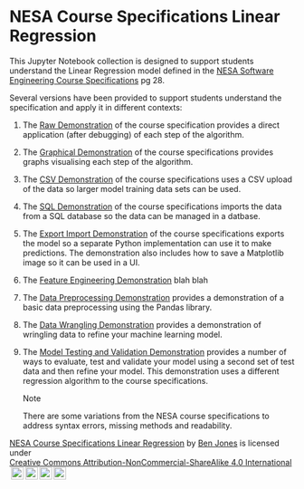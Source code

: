 # NESA Course Specifications Linear Regression

This Jupyter Notebook collection is designed to support students understand the Linear Regression model defined in the [NESA Software Engineering Course Specifications](https://library.curriculum.nsw.edu.au/341419dc-8ec2-0289-7225-6db7f2d751ef/94e1eb0a-0df7-4dbe-9b72-5d5e0d17143a/software-engineering-11-12-higher-school-certificate-course-specifications.PDF) pg 28.

Several versions have been provided to support students understand the specification and apply it in different contexts:

1. The [Raw Demonstration](1.raw_course_specification.ipynb) of the course specification provides a direct application (after debugging) of each step of the algorithm.
2. The [Graphical Demonstration](2.graphical_course_specification.ipynb) of the course specifications provides graphs visualising each step of the algorithm.
3. The [CSV Demonstration](3.CSV_course_specification.ipynb) of the course specifications uses a CSV upload of the data so larger model training data sets can be used.
4. The [SQL Demonstration](4.SQL_course_specification.ipynb) of the course specifications imports the data from a SQL database so the data can be managed in a datbase.
5. The [Export Import Demonstration](5.export_import_course_specification.ipynb) of the course specifications exports the model so a separate Python implementation can use it to make predictions. The demonstration also includes how to save a Matplotlib image so it can be used in a UI.
6. The [Feature Engineering Demonstration]() blah blah
7. The [Data Preprocessing Demonstration](7.data_preprocessing.ipynb) provides a demonstration of a basic data preprocessing using the Pandas library.
8. The [Data Wrangling Demonstration](8.data_wrangling.ipynb) provides a demonstration of wringling data to refine your machine learning model.
9. The [Model Testing and Validation Demonstration](8.model_evaluation.ipynb) provides a number of ways to evaluate, test and validate your model using a second set of test data and then refine your model. This demonstration uses a different regression algorithm to the course specifications.

   > [!Note]
   > There are some variations from the NESA course specifications to address syntax errors, missing methods and readability.

<p xmlns:cc="http://creativecommons.org/ns#" xmlns:dct="http://purl.org/dc/terms/"><a property="dct:title" rel="cc:attributionURL" href="https://github.com/TempeHS/NESA_Course_Specifications_Linear_Regression">NESA Course Specifications Linear Regression</a> by <a rel="cc:attributionURL dct:creator" property="cc:attributionName" href="https://github.com/benpaddlejones">Ben Jones</a> is licensed under <a href="https://creativecommons.org/licenses/by-nc-sa/4.0/?ref=chooser-v1" target="_blank" rel="license noopener noreferrer" style="display:inline-block; ">Creative Commons Attribution-NonCommercial-ShareAlike 4.0 International<img style="height:22px!important; margin-left:3px; vertical-align:text-bottom; " src="https://mirrors.creativecommons.org/presskit/icons/cc.svg?ref=chooser-v1" alt=""><img style="height:22px!important; margin-left:3px; vertical-align:text-bottom; " src="https://mirrors.creativecommons.org/presskit/icons/by.svg?ref=chooser-v1" alt=""><img style="height:22px!important; margin-left:3px; vertical-align:text-bottom; " src="https://mirrors.creativecommons.org/presskit/icons/nc.svg?ref=chooser-v1" alt=""><img style="height:22px!important; margin-left:3px; vertical-align:text-bottom; " src="https://mirrors.creativecommons.org/presskit/icons/sa.svg?ref=chooser-v1" alt=""></a></p>
